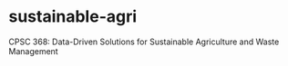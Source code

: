 # sustainable-agri
CPSC 368: Data-Driven Solutions for Sustainable Agriculture and Waste Management
